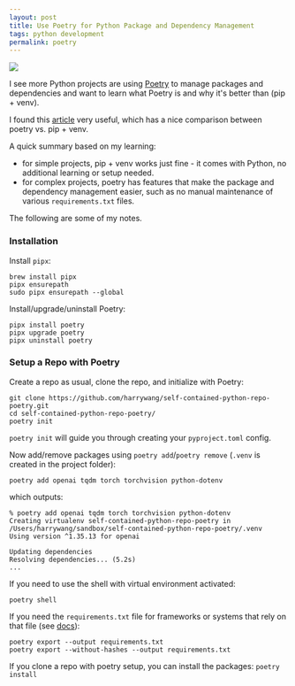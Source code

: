 ```yaml
---
layout: post
title: Use Poetry for Python Package and Dependency Management
tags: python development
permalink: poetry
---
```


<img class="mx-auto" src="https://github.com/user-attachments/assets/b7173682-8747-4b13-9194-92c6fb6dee5a">

I see more Python projects are using [Poetry](https://python-poetry.org/) to manage packages and dependencies and want to learn what Poetry is and why it's better than (pip + venv). 

I found this [article](https://medium.com/@pdx.lucasm/python-poetry-f8cbab0eef94) very useful, which has a nice comparison between poetry vs. pip + venv.

A quick summary based on my learning: 

- for simple projects, pip + venv works just fine - it comes with Python, no additional learning or setup needed.
- for complex projects, poetry has features that make the package and dependency management easier, such as no manual maintenance of various `requirements.txt` files. 

The following are some of my notes. 

### Installation


Install `pipx`:

```
brew install pipx
pipx ensurepath
sudo pipx ensurepath --global
```

Install/upgrade/uninstall Poetry:

```
pipx install poetry
pipx upgrade poetry
pipx uninstall poetry
```

### Setup a Repo with Poetry

Create a repo as usual, clone the repo, and initialize with Poetry:

```
git clone https://github.com/harrywang/self-contained-python-repo-poetry.git
cd self-contained-python-repo-poetry/
poetry init
```

`poetry init` will guide you through creating your `pyproject.toml` config.


Now add/remove packages using `poetry add`/`poetry remove` (`.venv` is created in the project folder):

```
poetry add openai tqdm torch torchvision python-dotenv
```

which outputs:

```
% poetry add openai tqdm torch torchvision python-dotenv
Creating virtualenv self-contained-python-repo-poetry in /Users/harrywang/sandbox/self-contained-python-repo-poetry/.venv
Using version ^1.35.13 for openai

Updating dependencies
Resolving dependencies... (5.2s)
...

```

If you need to use the shell with virtual environment activated:

```
poetry shell
```

If you need the `requirements.txt` file for frameworks or systems that rely on that file (see [docs](https://python-poetry.org/docs/cli/#export)):

```
poetry export --output requirements.txt
poetry export --without-hashes --output requirements.txt
```

If you clone a repo with poetry setup, you can install the packages: `poetry install`



